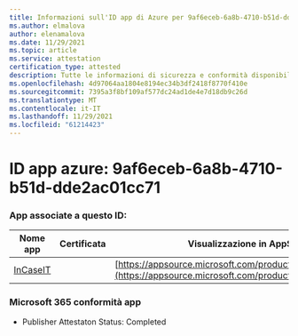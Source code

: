 ```yaml
---
title: Informazioni sull'ID app di Azure per 9af6eceb-6a8b-4710-b51d-dde2ac01cc71
ms.author: elmalova
author: elenamalova
ms.date: 11/29/2021
ms.topic: article
ms.service: attestation
certification_type: attested
description: Tutte le informazioni di sicurezza e conformità disponibili per 9af6eceb-6a8b-4710-b51d-dde2ac01cc71.
ms.openlocfilehash: 4d97064aa1804e8194ec34b3df2418f8770f410e
ms.sourcegitcommit: 7395a3f8bf109af577dc24ad1de4e7d18db9c26d
ms.translationtype: MT
ms.contentlocale: it-IT
ms.lasthandoff: 11/29/2021
ms.locfileid: "61214423"
---
```

# <a name="azure-app-id-9af6eceb-6a8b-4710-b51d-dde2ac01cc71"></a>ID app azure: 9af6eceb-6a8b-4710-b51d-dde2ac01cc71


### <a name="apps-associated-with-this-id"></a>App associate a questo ID:
| **Nome app** | **Certificata** | **Visualizzazione in AppSource** |
|--------------|---------------|-----------------------|
| [InCaseIT](https://docs.microsoft.com/microsoft-365-app-certification/forward/WA200003265) |  | [https://appsource.microsoft.com/product/office/WA200003265](https://appsource.microsoft.com/product/office/WA200003265) |

### <a name="microsoft-365-app-compliance-status"></a>Microsoft 365 conformità app
- Publisher Attestaton Status: Completed

